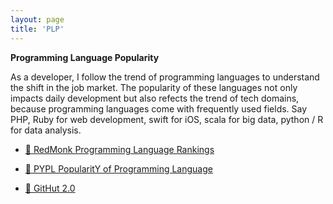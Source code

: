 ```yaml
---
layout: page
title: 'PLP'
---
```


**Programming Language Popularity**

As a developer, I follow the trend of programming languages to understand the shift in the job market. The popularity of these languages not only impacts daily development but also refects the trend of tech domains, because programming languages come with frequently used fields. Say PHP, Ruby for web development, swift for iOS, scala for big data, python / R for data analysis.

- [:trident: RedMonk Programming Language Rankings](https://redmonk.com/sogrady)

- [:trident: PYPL PopularitY of Programming Language](http://pypl.github.io/PYPL.html)

- [:trident: GitHut 2.0](https://madnight.github.io/githut/#/stars)
